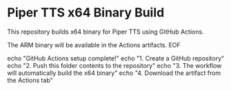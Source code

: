 # Piper TTS x64 Binary Build

This repository builds x64 binary for Piper TTS using GitHub Actions.

The ARM binary will be available in the Actions artifacts.
EOF

echo "GitHub Actions setup complete!"
echo "1. Create a GitHub repository"
echo "2. Push this folder contents to the repository"
echo "3. The workflow will automatically build the x64 binary"
echo "4. Download the artifact from the Actions tab"
